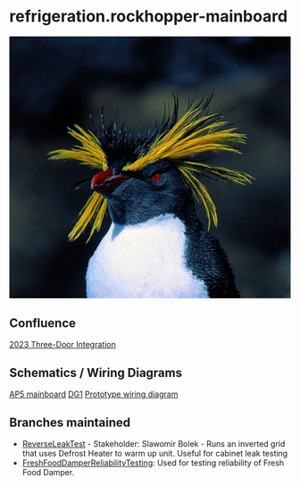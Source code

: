 # refrigeration.rockhopper-mainboard

![The Rockhopper Penguin](/doc/rockhopper.jpeg "Rockhopper penguin")

## Confluence

[2023 Three-Door Integration](https://geappliances.atlassian.net/wiki/spaces/2MDP/overview)

## Schematics / Wiring Diagrams
[AP5 mainboard](https://geappliances.atlassian.net/wiki/download/attachments/1098088453/SCH_197D8525_MB6075S_Mainboard_5-25-2018(2).pdf?api=v2)
[DG1](https://geappliances.atlassian.net/wiki/spaces/RDR/pages/3292856340/SxS)
[Prototype wiring diagram](https://geappliances.atlassian.net/wiki/spaces/RDR/pages/3384147977/Prototype+Build)

## Branches maintained
* [ReverseLeakTest](https://github.com/geappliances/refrigeration.rockhopper-mainboard/tree/ReverseLeakTest) - Stakeholder: Slawomir Bolek - Runs an inverted grid that uses Defrost Heater to warm up unit. Useful for cabinet leak testing
* [FreshFoodDamperReliabilityTesting](https://github.com/geappliances/refrigeration.rockhopper-mainboard/tree/FreshFoodDamperReliabilityTesting): Used for testing reliability of Fresh Food Damper.
